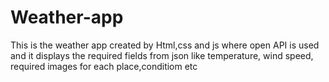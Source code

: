 # Weather-app
This is the weather app created by Html,css and js  where  open API is used and it displays the required fields from json like temperature, wind speed, required images for each place,conditiom etc
